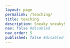```yaml
---
layout: page
permalink: /teaching/
title: teaching
description: Sneaky sneaky! 
nav: false #disabled
nav_order: 5
published: false #disabled
---
```


<!-- For now, this page is assumed to be a static description of your courses. You can convert it to a collection similar to `_projects/` so that you can have a dedicated page for each course.

Organize your courses by years, topics, or universities, however you like! -->
